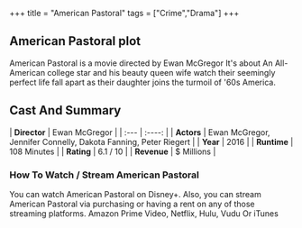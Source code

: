 +++
title = "American Pastoral"
tags = ["Crime","Drama"]
+++
## American Pastoral plot
American Pastoral is a movie directed by Ewan McGregor It's about An All-American college star and his beauty queen wife watch their seemingly perfect life fall apart as their daughter joins the turmoil of '60s America.
## Cast And Summary
| **Director**      | Ewan McGregor |
    | :---        |    :----:   |
    |  **Actors** | Ewan McGregor, Jennifer Connelly, Dakota Fanning, Peter Riegert |
    | **Year**   | 2016    |
    |  **Runtime** | 108 Minutes |
    |  **Rating** | 6.1 / 10 | 
    |  **Revenue** | $ Millions |
### How To Watch / Stream American Pastoral
You can watch American Pastoral on Disney+.
Also, you can stream American Pastoral via purchasing or having a rent on any of those streaming platforms.
Amazon Prime Video, Netflix, Hulu, Vudu Or iTunes